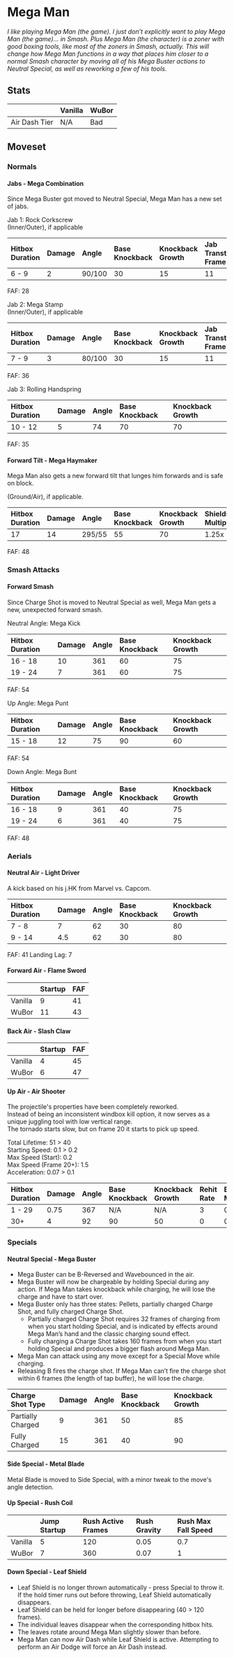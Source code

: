 # Mega Man

*I like playing Mega Man (the game). I just don’t explicitly want to play Mega Man (the game)… in Smash. Plus Mega Man (the character) is a zoner with good boxing tools, like most of the zoners in Smash, actually. This will change how Mega Man functions in a way that places him closer to a normal Smash character by moving all of his Mega Buster actions to Neutral Special, as well as reworking a few of his tools.*

## Stats

<datatable>

|               | Vanilla | WuBor   |
|:------------- |:------- |:------- |
| Air Dash Tier | N/A     | Bad     |

</datatable>

## Moveset

### Normals

#### Jabs - Mega Combination
<ovhl>Since Mega Buster got moved to Neutral Special, Mega Man has a new set of jabs.</ovhl>

Jab 1: Rock Corkscrew <br>
(Inner/Outer), if applicable

<datatable>

| Hitbox Duration | Damage | Angle  | Base Knockback | Knockback Growth | Jab Transtiion Frame |
|:--------------- |:------ |:------ |:-------------- |:---------------- |:-------------------- |
| 6 - 9           | 2      | 90/100 | 30             | 15               | 11                   |

</datatable>

FAF: 28

Jab 2: Mega Stamp <br>
(Inner/Outer), if applicable

<datatable>

| Hitbox Duration | Damage | Angle  | Base Knockback | Knockback Growth | Jab Transtiion Frame |
|:--------------- |:------ |:------ |:-------------- |:---------------- |:-------------------- |
| 7 - 9           | 3      | 80/100 | 30             | 15               | 11                   |

</datatable>

FAF: 36

Jab 3: Rolling Handspring <br>

<datatable>

| Hitbox Duration | Damage | Angle | Base Knockback | Knockback Growth |
|:--------------- |:------ |:----- |:-------------- |:---------------- |
| 10 - 12         | 5      | 74    | 70             | 70               |

</datatable>

FAF: 35

#### Forward Tilt - Mega Haymaker
<ovhl>Mega Man also gets a new forward tilt that lunges him forwards and is safe on block.</ovhl>

(Ground/Air), if applicable.

<datatable>

| Hitbox Duration | Damage | Angle  | Base Knockback | Knockback Growth | Shieldstun Multiplier |
|:--------------- |:------ |:------ |:-------------- |:---------------- |:--------------------- |
| 17              | 14     | 295/55 | 55             | 70               | 1.25x                 |

</datatable>

FAF: 48

### Smash Attacks

#### Forward Smash
<ovhl>Since Charge Shot is moved to Neutral Special as well, Mega Man gets a new, unexpected forward smash.</ovhl></br>

Neutral Angle: Mega Kick

<datatable>

| Hitbox Duration | Damage | Angle | Base Knockback | Knockback Growth |
|:--------------- |:------ |:----- |:-------------- |:---------------- |
| 16 - 18         | 10     | 361   | 60             | 75               |
| 19 - 24         | 7      | 361   | 60             | 75               |

</datatable>

FAF: 54

Up Angle: Mega Punt

<datatable>

| Hitbox Duration | Damage | Angle | Base Knockback | Knockback Growth |
|:--------------- |:------ |:----- |:-------------- |:---------------- |
| 15 - 18         | 12     | 75    | 90             | 60               |

</datatable>

FAF: 54

Down Angle: Mega Bunt

<datatable>

| Hitbox Duration | Damage | Angle | Base Knockback | Knockback Growth |
|:--------------- |:------ |:----- |:-------------- |:---------------- |
| 16 - 18         | 9      | 361   | 40             | 75               |
| 19 - 24         | 6      | 361   | 40             | 75               |

</datatable>

FAF: 48

### Aerials

#### Neutral Air - Light Driver
<ovhl>A kick based on his j.HK from Marvel vs. Capcom.</ovhl>

<datatable>

| Hitbox Duration | Damage | Angle | Base Knockback | Knockback Growth |
|:--------------- |:------ |:----- |:-------------- |:---------------- |
| 7 - 8           | 7      | 62    | 30             | 80               |
| 9 - 14          | 4.5    | 62    | 30             | 80               |

</datatable>

FAF: 41
Landing Lag: 7

#### Forward Air - Flame Sword

<datatable>

|         | Startup         | FAF             |
|:------- |:--------------- |:--------------- |
| Vanilla | 9               | 41              |
| WuBor   | <nerf>11</nerf> | <nerf>43</nerf> |

</datatable>

#### Back Air - Slash Claw

<datatable>

|         | Startup        | FAF             |
|:------- |:-------------- |:--------------- |
| Vanilla | 4              | 45              |
| WuBor   | <nerf>6</nerf> | <nerf>47</nerf> |

</datatable>

#### Up Air - Air Shooter
<ovhl>The projectile's properties have been completely reworked.</ovhl><br>
<ovhl>Instead of being an inconsistent windbox kill option, it now serves as a unique juggling tool with low vertical range.</ovhl><br>
<ovhl>The tornado starts slow, but on frame 20 it starts to pick up speed.</ovhl>

Total Lifetime: 51 > 40<br>
Starting Speed: 0.1 > 0.2<br>
Max Speed (Start): 0.2<br>
Max Speed (Frame 20+): 1.5<br>
Acceleration: 0.07 > 0.1

<datatable>

| Hitbox Duration | Damage | Angle | Base Knockback | Knockback Growth | Rehit Rate | Blockstun Multiplier |
|:--------------- |:------ |:----- |:-------------- |:---------------- |:---------- |:-------------------- |
| 1 - 29          | 0.75   | 367   | N/A            | N/A              | 3          | 0.5x                 |
| 30+             | 4      | 92    | 90             | 50               | 0          | 0.5x                 |

</datatable>

### Specials

#### Neutral Special - Mega Buster
<ovhl>

- Mega Buster can be B-Reversed and Wavebounced in the air.
- Mega Buster will now be chargeable by holding Special during any action. If Mega Man takes knockback while charging, he will lose the charge and have to start over.
- Mega Buster only has three states: Pellets, partially charged Charge Shot, and fully charged Charge Shot.
  - Partially charged Charge Shot requires 32 frames of charging from when you start holding Special, and is indicated by effects around Mega Man’s hand and the classic charging sound effect.
  - Fully charging a Charge Shot takes 160 frames from when you start holding Special and produces a bigger flash around Mega Man.
- Mega Man can attack using any move except for a Special Move while charging.
- Releasing B fires the charge shot. If Mega Man can’t fire the charge shot within 6 frames (the length of tap buffer), he will lose the charge.

</ovhl>

<datatable>

| Charge Shot Type  | Damage | Angle | Base Knockback | Knockback Growth |
|:----------------- |:------ |:----- |:-------------- |:---------------- |
| Partially Charged | 9      | 361   | 50             | 85               |
| Fully Charged     | 15     | 361   | 40             | 90               |

</datatable>

#### Side Special - Metal Blade
<ovhl>Metal Blade is moved to Side Special, with a minor tweak to the move's angle detection.</ovhl>

#### Up Special - Rush Coil

<datatable>

|         | Jump Startup   | Rush Active Frames | Rush Gravity       | Rush Max Fall Speed |
|:------- |:-------------- |:------------------ |:------------------ |:------------------- |
| Vanilla | 5              | 120                | 0.05               | 0.7                 |
| WuBor   | <nerf>7</nerf> | <buff>360</buff>   | <nerf>0.07</nerf>  | <nerf>1</nerf>      |

</datatable>

#### Down Special - Leaf Shield
<ovhl>

- Leaf Shield is no longer thrown automatically - press Special to throw it. If the hold timer runs out before throwing, Leaf Shield automatically disappears.
- Leaf Shield can be held for longer before disappearing (40 > 120 frames).
- The individual leaves disappear when the corresponding hitbox hits.
- The leaves rotate around Mega Man slightly slower than before.
- Mega Man can now Air Dash while Leaf Shield is active. Attempting to perform an Air Dodge will force an Air Dash instead.

</ovhl>
